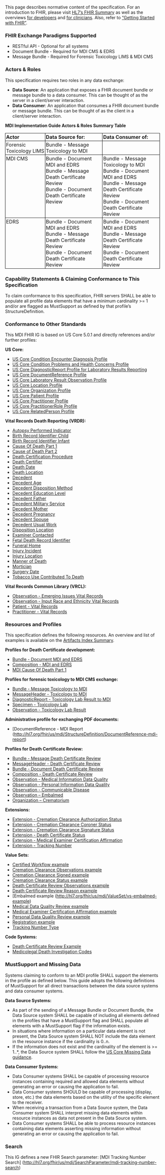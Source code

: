 This page describes normative content of the specification. For an introduction to FHIR, please visit [HL7’s FHIR Summary](https://www.hl7.org/fhir/summary.html) as well as the overviews [for developers](https://www.hl7.org/fhir/overview-dev.html) and [for clinicians](https://www.hl7.org/fhir/overview-clinical.html). Also, refer to [“Getting Started with FHIR”](https://www.hl7.org/fhir/modules.html).

### FHIR Exchange Paradigms Supported
* RESTful API - Optional for all systems
* Document Bundle - Required for MDI CMS & EDRS
* Message Bundle - Required for Forensic Toxicology LIMS & MDI CMS

### Actors & Roles
This specification requires two roles in any data exchange:
* **Data Source**: An application that exposes a FHIR document bundle or message bundle to a data consumer. This can be thought of as the server in a client/server interaction.
* **Data Consumer**: An application that consumes a FHIR document bundle or message bundle. This can be thought of as the client in a client/server interaction.

**MDI Implementation Guide Actors & Roles Summary Table**
<style type="text/css">
.tg  {border-collapse:collapse;border-spacing:0;}
.tg td{border-color:black;border-style:solid;border-width:1px; overflow:hidden;padding:2px 2px;word-break:normal;}
.tg th{border-color:black;border-style:solid;border-width:1px; font-weight:normal;overflow:hidden;padding:2px 2px;word-break:normal;}
.tg .tg-0lax{text-align:left;vertical-align:top}
</style>
<table class="tg">
<thead>
  <tr>
    <th class="tg-0lax"><b>Actor</b></th>
    <th class="tg-0lax"><b>Data Source for:</b></th>
    <th class="tg-0lax"><b>Data Consumer of:</b></th>
  </tr>
</thead>
<tbody>
  <tr>
    <td class="tg-0lax">Forensic Toxicology LIMS</td>
    <td class="tg-0lax">Bundle - Message Toxicology to MDI </td>
    <td class="tg-0lax">&nbsp;</td>
  </tr>
  <tr>
    <td class="tg-0lax">MDI CMS</td>
    <td class="tg-0lax">Bundle - Document MDI and EDRS <br>Bundle - Message Death Certificate Review <br>Bundle - Document Death Certificate Review</td>
    <td class="tg-0lax">Bundle - Message Toxicology to MDI <br>Bundle - Document MDI and EDRS <br>Bundle - Message Death Certificate Review <br>Bundle - Document Death Certificate Review</td>
  </tr>
  <tr>
    <td class="tg-0lax">EDRS</td>
    <td class="tg-0lax">Bundle - Document MDI and EDRS <br>Bundle - Message Death Certificate Review <br>Bundle - Document Death Certificate Review</td>
    <td class="tg-0lax">Bundle - Document MDI and EDRS <br>Bundle - Message Death Certificate Review <br>Bundle - Document Death Certificate Review</td>
  </tr>
</tbody>
</table>

### Capability Statements & Claiming Conformance to This Specification
To claim conformance to this specification, FHIR servers SHALL be able to populate all profile data elements that have a minimum cardinality >= 1 and/or are flagged as MustSupport as defined by that profile’s StructureDefinition.

### Conformance to Other Standards
This MDI FHIR IG is based on US Core 5.0.1 and directly references and/or further profiles:

**US Core:**
* [US Core Condition Encounter Diagnosis Profile](http://hl7.org/fhir/us/core/StructureDefinition/us-core-condition-encounter-diagnosis)
* [US Core Condition Problems and Health Concerns Profile](http://hl7.org/fhir/us/core/StructureDefinition/us-core-condition-problems-health-concerns)
* [US Core DiagnosticReport Profile for Laboratory Results Reporting](http://hl7.org/fhir/us/core/StructureDefinition/us-core-diagnosticreport-lab)
* [US Core DocumentReference Profile](http://hl7.org/fhir/us/core/StructureDefinition/us-core-documentreference)
* [US Core Laboratory Result Observation Profile](http://hl7.org/fhir/us/core/StructureDefinition/us-core-observation-lab)
* [US Core Location Profile](http://hl7.org/fhir/us/core/StructureDefinition/us-core-location)
* [US Core Organization Profile](http://hl7.org/fhir/us/core/StructureDefinition/us-core-organization)
* [US Core Patient Profile](http://hl7.org/fhir/us/core/StructureDefinition/us-core-patient)
* [US Core Practitioner Profile](http://hl7.org/fhir/us/core/StructureDefinition/us-core-practitioner)
* [US Core PractitionerRole Profile](http://hl7.org/fhir/us/core/StructureDefinition/us-core-practitionerrole)
* [US Core RelatedPerson Profile](http://hl7.org/fhir/us/core/StructureDefinition/us-core-relatedperson)

**Vital Records Death Reporting (VRDR):**
* [Autopsy Performed Indicator](http://hl7.org/fhir/us/vrdr/StructureDefinition/vrdr-autopsy-performed-indicator)
* [Birth Record Identifier Child](http://hl7.org/fhir/us/vrdr/StructureDefinition/vrdr-birth-record-identifier-child) 
* [Birth Record Identifier Infant](http://hl7.org/fhir/us/vrdr/StructureDefinition/vrdr-birth-record-identifier) 
* [Cause Of Death Part 1](http://hl7.org/fhir/us/vrdr/StructureDefinition/vrdr-cause-of-death-part1)
* [Cause of Death Part 2](http://hl7.org/fhir/us/vrdr/StructureDefinition/vrdr-cause-of-death-part2)
* [Death Certification Procedure](http://hl7.org/fhir/us/vrdr/StructureDefinition/vrdr-death-certification)
* [Death Certifier](http://hl7.org/fhir/us/vrdr/STU3/StructureDefinition-vrdr-certifier.html)
* [Death Date](http://hl7.org/fhir/us/vrdr/StructureDefinition/vrdr-death-date)
* [Death Location](http://hl7.org/fhir/us/vrdr/StructureDefinition/vrdr-death-location)
* [Decedent](http://hl7.org/fhir/us/vrdr/STU3/StructureDefinition-vrdr-decedent.html) 
* [Decedent Age](http://hl7.org/fhir/us/vrdr/STU3/StructureDefinition-vrdr-decedent-age.html) 
* [Decedent Disposition Method](http://hl7.org/fhir/us/vrdr/STU3/StructureDefinition-vrdr-decedent-disposition-method.html) 
* [Decedent Education Level](http://hl7.org/fhir/us/vrdr/STU3/StructureDefinition-vrdr-decedent-education-level.html) 
* [Decedent Father](http://hl7.org/fhir/us/vrdr/STU3/StructureDefinition-vrdr-decedent-father.html) 
* [Decedent Military Service](http://hl7.org/fhir/us/vrdr/STU3/StructureDefinition-vrdr-decedent-military-service.html) 
* [Decedent Mother](http://hl7.org/fhir/us/vrdr/STU3/StructureDefinition-vrdr-decedent-mother.html) 
* [Decedent Pregnancy](http://hl7.org/fhir/us/vrdr/StructureDefinition/vrdr-decedent-pregnancy-status)
* [Decedent Spouse](http://hl7.org/fhir/us/vrdr/STU3/StructureDefinition-vrdr-decedent-spouse.html) 
* [Decedent Usual Work](http://hl7.org/fhir/us/vrdr/StructureDefinition/vrdr-decedent-usual-work)
* [Disposition Location](http://hl7.org/fhir/us/vrdr/STU3/StructureDefinition-vrdr-disposition-location.html) 
* [Examiner Contacted](http://hl7.org/fhir/us/vrdr/STU3/StructureDefinition-vrdr-examiner-contacted.html) 
* [Fetal Death Record Identifier](http://hl7.org/fhir/us/vrdr/StructureDefinition/vrdr-fetal-death-record-identifier) 
* [Funeral Home](http://hl7.org/fhir/us/vrdr/StructureDefinition/vrdr-funeral-home) 
* [Injury Incident](http://hl7.org/fhir/us/vrdr/StructureDefinition/vrdr-injury-incident)
* [Injury Location](http://hl7.org/fhir/us/vrdr/StructureDefinition/vrdr-injury-location)
* [Manner of Death](http://hl7.org/fhir/us/vrdr/StructureDefinition/vrdr-manner-of-death)
* [Mortician](http://hl7.org/fhir/us/vrdr/StructureDefinition/vrdr-mortician) 
* [Surgery Date](http://hl7.org/fhir/us/vrdr/StructureDefinition/vrdr-surgery-date)
* [Tobacco Use Contributed To Death](http://hl7.org/fhir/us/vrdr/StructureDefinition/vrdr-tobacco-use-contributed-to-death)


**Vital Records Common Library (VRCL):**
* [Observation - Emerging Issues Vital Records](http://hl7.org/fhir/us/vr-common-library/StructureDefinition/Observation-emerging-issues-vr)
* [Observation - Input Race and Ethnicity Vital Records](http://hl7.org/fhir/us/vr-common-library/StructureDefinition/input-race-and-ethnicity-vr)
* [Patient - Vital Records](http://hl7.org/fhir/us/vr-common-library/StructureDefinition/Patient-vr)
* [Practitioner - Vital Records](http://hl7.org/fhir/us/vr-common-library/StructureDefinition/Practitioner-vr)

### Resources and Profiles
This specification defines the following resources. An overview and list of examples is available on the [Artifacts Index Summary](artifacts.html).

**Profiles for Death Certificate development:**
* [Bundle - Document MDI and EDRS](http://hl7.org/fhir/us/mdi/StructureDefinition/Bundle-document-mdi-and-edrs)
* [Composition - MDI and EDRS](http://hl7.org/fhir/us/mdi/StructureDefinition/Composition-mdi-and-edrs)
* [MDI Cause Of Death Part 1](http://hl7.org/fhir/us/mdi/StructureDefinition/Observation-mdi-cause-of-death-part1)

**Profiles for forensic toxicology to MDI CMS exchange:**
* [Bundle - Message Toxicology to MDI](http://hl7.org/fhir/us/mdi/StructureDefinition/Bundle-message-tox-to-mdi) 
* [MessageHeader - Toxicology to MDI](http://hl7.org/fhir/us/mdi/StructureDefinition/MessageHeader-toxicology-to-mdi) 
* [DiagnosticReport - Toxicology Lab Result to MDI](http://hl7.org/fhir/us/mdi/StructureDefinition/DiagnosticReport-toxicology-to-mdi) 
* [Specimen - Toxicology Lab](http://hl7.org/fhir/us/mdi/StructureDefinition/Specimen-toxicology-lab) 
* [Observation - Toxicology Lab Result](http://hl7.org/fhir/us/mdi/StructureDefinition/Observation-toxicology-lab-result) 

**Administrative profile for exchanging PDF documents:**
* [DocumentReference - MDI Report (http://hl7.org/fhir/us/mdi/StructureDefinition/DocumentReference-mdi-report) 

**Profiles for Death Certificate Review:**
* [Bundle - Message Death Certificate Review](http://hl7.org/fhir/us/mdi/StructureDefinition/Bundle-message-death-certificate-review) 
* [MessageHeader - Death Certificate Review](http://hl7.org/fhir/us/mdi/StructureDefinition/MessageHeader-death-certificate-review) 
* [Bundle - Document Death Certificate Review](http://hl7.org/fhir/us/mdi/StructureDefinition/Bundle-document-mdi-dcr) 
* [Composition - Death Certificate Review](http://hl7.org/fhir/us/mdi/StructureDefinition/Composition-mdi-dcr) 
* [Observation - Medical Information Data Quality](http://hl7.org/fhir/us/mdi/StructureDefinition/Observation-embalmed) 
* [Observation - Personal Information Data Quality](http://hl7.org/fhir/us/mdi/StructureDefinition/Observation-personal-information-data-quality) 
* [Observation - Communicable Disease](http://hl7.org/fhir/us/mdi/StructureDefinition/Observation-communicable-disease) 
* [Observation – Embalmed](http://hl7.org/fhir/us/mdi/StructureDefinition/Observation-embalmed) 
* [Organization – Crematorium](http://hl7.org/fhir/us/mdi/StructureDefinition/Organization-crematorium) 

**Extensions:**
* [Extension - Cremation Clearance Authorization Status](http://hl7.org/fhir/us/mdi/StructureDefinition/Extension-cremation-clearance-status) 
* [Extension - Cremation Clearance Coroner Status](http://hl7.org/fhir/us/mdi/StructureDefinition/Extension-cremation-clearance-coroner) 
* [Extension - Cremation Clearance Signature Status](http://hl7.org/fhir/us/mdi/StructureDefinition/Extension-cremation-clearance-signature) 
* [Extension - Death Certificate Status](http://hl7.org/fhir/us/mdi/StructureDefinition/Extension-death-certificate-status) 
* [Extension - Medical Examiner Certification Affirmation](http://hl7.org/fhir/us/mdi/StructureDefinition/Extension-me-certification-affirmation) 
* [Extension - Tracking Number](http://hl7.org/fhir/us/mdi/StructureDefinition/Extension-tracking-number) 

**Value Sets:**
* [Certified Workflow example](http://hl7.org/fhir/us/mdi/ValueSet/vs-certified-workflow-example) 
* [Cremation Clearance Observations example](http://hl7.org/fhir/us/mdi/ValueSet/vs-cremation-clearance-observations-example) 
* [Cremation Clearance Signed example](http://hl7.org/fhir/us/mdi/ValueSet/vs-cremation-clearance-signed-example) 
* [Cremation Clearance Status example](http://hl7.org/fhir/us/mdi/ValueSet/vs-cremation-clearance-status-example) 
* [Death Certificate Review Observations example](http://hl7.org/fhir/us/mdi/ValueSet/vs-death-certificate-review-observations-example) 
* [Death Certificate Review Reason example](http://hl7.org/fhir/us/mdi/ValueSet/vs-dcr-reason-example) 
* [Embalmed example (http://hl7.org/fhir/us/mdi/ValueSet/vs-embalmed-example) 
* [Medical Data Quality Review example](http://hl7.org/fhir/us/mdi/ValueSet/vs-med-dq-review-example) 
* [Medical Examiner Certification Affirmation example](http://hl7.org/fhir/us/mdi/ValueSet/vs-me-cert-affirmation-example) 
* [Personal Data Quality Review example](http://hl7.org/fhir/us/mdi/ValueSet/vs-per-dq-review-example) 
* [Registration example](http://hl7.org/fhir/us/mdi/ValueSet/vs-registration-example) 
* [Tracking Number Type](http://hl7.org/fhir/us/mdi/ValueSet/vs-tracking-number-type) 

**Code Systems:**
* [Death Certificate Review Example](http://hl7.org/fhir/us/mdi/CodeSystem/cs-death-cert-review-example) 
* [Medicolegal Death Investigation Codes](http://hl7.org/fhir/us/mdi/CodeSystem/cs-mdi-codes)

### MustSupport and Missing Data
Systems claiming to conform to an MDI profile SHALL support the elements in the profile as defined below. This guide adopts the following definitions of MustSupport for all direct transactions between the data source systems and data consumer systems.

**Data Source Systems:**
* As part of the sending of a Message Bundle or Document Bundle, the Data Source system SHALL be capable of including all elements defined in the profiles that have a MustSupport flag and SHALL populate all elements with a MustSupport flag if the information exists.
* In situations where information on a particular data element is not present, the Data Source system SHALL NOT include the data element in the resource instance if the cardinality is 0..n.
* If the information does not exist and the cardinality of the element is >= 1..*, the Data Source system SHALL follow the [US Core Missing Data guidance](https://www.hl7.org/fhir/us/core/general-guidance.html#missing-data).

**Data Consumer Systems:**
* Data Consumer systems SHALL be capable of processing resource instances containing required and allowed data elements without generating an error or causing the application to fail.
* Data Consumer systems SHOULD be capable of processing (display, store, etc.) the data elements based on the utility of the specific element to the receiver.
* When receiving a transaction from a Data Source system, the Data Consumer system SHALL interpret missing data elements within resource instances as data not present in the Data Source system.
* Data Consumer systems SHALL be able to process resource instances containing data elements asserting missing information without generating an error or causing the application to fail.

### Search
This IG defines a new FHIR Search parameter: [MDI Tracking Number Search] (http://hl7.org/fhir/us/mdi/SearchParameter/mdi-tracking-number-search)